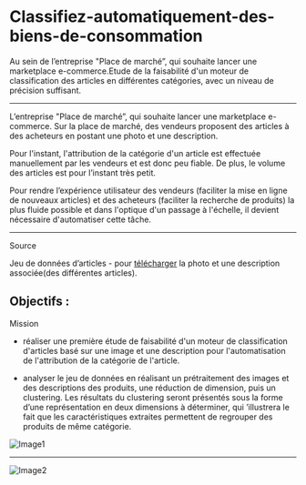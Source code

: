 # Classifiez-automatiquement-des-biens-de-consommation
Au sein de l’entreprise "Place de marché”, qui souhaite lancer une marketplace e-commerce.Etude de la faisabilité d'un moteur de classification des articles en différentes catégories, avec un niveau de précision suffisant.


____
L’entreprise "Place de marché”, qui souhaite lancer une marketplace e-commerce. Sur la place de marché, des vendeurs proposent des articles à des acheteurs en postant une photo et une description.

Pour l'instant, l'attribution de la catégorie d'un article est effectuée manuellement par les vendeurs et est donc peu fiable. De plus, le volume des articles est pour l’instant très petit.

Pour rendre l’expérience utilisateur des vendeurs (faciliter la mise en ligne de nouveaux articles) et des acheteurs (faciliter la recherche de produits) la plus fluide possible et dans l'optique d'un passage à l'échelle, il devient nécessaire d'automatiser cette tâche.

  ---
  Source

  Jeu de données d’articles -  pour [télécharger](https://s3-eu-west-1.amazonaws.com/static.oc-static.com/prod/courses/files/Parcours_data_scientist/Projet+-+Textimage+DAS+V2/Dataset+projet+pre%CC%81traitement+textes+images.zip) 
  la photo et une description associée(des différentes articles).
  
  
## Objectifs :


Mission

- réaliser une première étude de faisabilité d'un moteur de classification d'articles basé sur une image et une description pour l'automatisation de l'attribution de la catégorie de l'article.

- analyser le jeu de données en réalisant un prétraitement des images et des descriptions des produits, une réduction de dimension, puis un clustering. Les résultats du clustering seront présentés sous la forme d’une représentation en deux dimensions à déterminer, qui ’illustrera le fait que les caractéristiques extraites permettent de regrouper des produits de même catégorie.

![Image1](https://im2.ezgif.com/tmp/ezgif-2-45443b386d.png)

---
![Image2](https://im2.ezgif.com/tmp/ezgif-2-0dee81765d.png)
